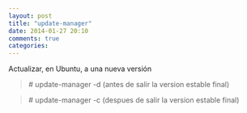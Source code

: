 ```yaml
---
layout: post
title: "update-manager"
date: 2014-01-27 20:10
comments: true
categories: 
---
```

Actualizar, en Ubuntu, a una nueva versión

>\# update-manager -d   (antes de salir la version estable final)

>\# update-manager -c   (despues de salir la version estable final)

